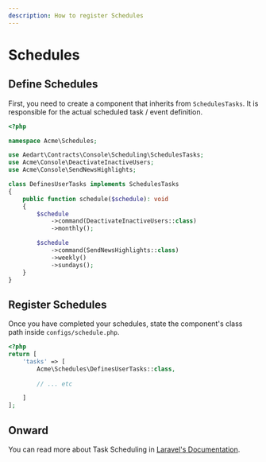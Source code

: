 ```yaml
---
description: How to register Schedules
---
```

# Schedules

## Define Schedules

First, you need to create a component that inherits from `SchedulesTasks`.
It is responsible for the actual scheduled task / event definition.

```php
<?php

namespace Acme\Schedules;

use Aedart\Contracts\Console\Scheduling\SchedulesTasks;
use Acme\Console\DeactivateInactiveUsers;
use Acme\Console\SendNewsHighlights;

class DefinesUserTasks implements SchedulesTasks
{
    public function schedule($schedule): void
    {
        $schedule
            ->command(DeactivateInactiveUsers::class)
            ->monthly();

        $schedule
            ->command(SendNewsHighlights::class)
            ->weekly()
            ->sundays();
    }
}
```

## Register Schedules

Once you have completed your schedules, state the component's class path inside `configs/schedule.php`.

```php
<?php
return [
    'tasks' => [
        Acme\Schedules\DefinesUserTasks::class,
        
        // ... etc

    ]
];
```

## Onward

You can read more about Task Scheduling in [Laravel's Documentation](https://laravel.com/docs/9.x/scheduling).
